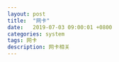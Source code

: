 ```yaml
---
layout: post
title:  "网卡"
date:   2019-07-03 09:00:01 +0800
categories: system
tags: 网卡
description: 网卡相关
---
```

